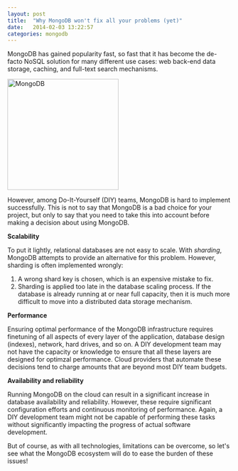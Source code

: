 ```yaml
---
layout: post
title:  "Why MongoDB won't fix all your problems (yet)"
date:   2014-02-03 13:22:57
categories: mongodb
---
```


MongoDB has gained popularity fast, so fast that it has become the de-facto NoSQL solution for many different use cases: web back-end data storage, caching, and full-text search mechanisms.

<div class="bb-pull-right bb-border bb-gap-inside bb-gap-left">
	<img src="{{site.baseurl}}/assets/images/logo_mongodb.jpeg" alt="MongoDB" title="MongoDB" width="250" />
</div>

However, among Do-It-Yourself (DIY) teams, MongoDB is hard to implement successfully. This is not to say that MongoDB is a bad choice for your project, but only to say that you need to take this into account before making a decision about using MongoDB.

**Scalability**

To put it lightly, relational databases are not easy to scale. With *sharding*, MongoDB attempts to provide an alternative for this problem. However, sharding is often implemented wrongly:

1. A wrong shard key is chosen, which is an expensive mistake to fix.
2. Sharding is applied too late in the database scaling process. If the database is already running at or near full capacity, then it is much more difficult to move into a distributed data storage mechanism.

**Performance**

Ensuring optimal performance of the MongoDB infrastructure requires finetuning of all aspects of every layer of the application, database design (indexes), network, hard drives, and so on. A DIY development team may not have the capacity or knowledge to ensure that all these layers are designed for optimzal performance. Cloud providers that automate these decisions tend to charge amounts that are beyond most DIY team budgets.

**Availability and reliability**

Running MongoDB on the cloud can result in a significant increase in database availability and reliability. However, these require significant configuration efforts and continuous monitoring of performance. Again, a DIY development team might not be capable of performing these tasks without significantly impacting the progress of actual software development.

But of course, as with all technologies, limitations can be overcome, so let's see what the MongoDB ecosystem will do to ease the burden of these issues!